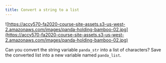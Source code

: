 ```yaml
---
title: Convert a string to a list
---
```


![https://accy570-fa2020-course-site-assets.s3-us-west-2.amazonaws.com/images/panda-holding-bamboo-02.jpg](https://accy570-fa2020-course-site-assets.s3-us-west-2.amazonaws.com/images/panda-holding-bamboo-02.jpg)

Can you convert the string variable `panda_str` into a list of characters? Save the converted list into a new variable named `panda_list`.
